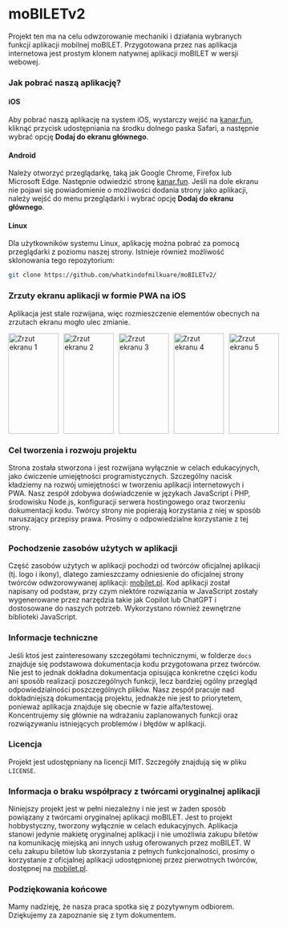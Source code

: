 # moBILETv2

Projekt ten ma na celu odwzorowanie mechaniki i działania wybranych funkcji aplikacji mobilnej moBILET. Przygotowana przez nas aplikacja internetowa jest prostym klonem natywnej aplikacji moBILET w wersji webowej.

### Jak pobrać naszą aplikację?

#### iOS
Aby pobrać naszą aplikację na system iOS, wystarczy wejść na [kanar.fun](https://kanar.fun), kliknąć przycisk udostępniania na środku dolnego paska Safari, a następnie wybrać opcję **Dodaj do ekranu głównego**.

#### Android
Należy otworzyć przeglądarkę, taką jak Google Chrome, Firefox lub Microsoft Edge. Następnie odwiedzić stronę [kanar.fun](https://kanar.fun). Jeśli na dole ekranu nie pojawi się powiadomienie o możliwości dodania strony jako aplikacji, należy wejść do menu przeglądarki i wybrać opcję **Dodaj do ekranu głównego**.

#### Linux
Dla użytkowników systemu Linux, aplikację można pobrać za pomocą przeglądarki z poziomu naszej strony. Istnieje również możliwość sklonowania tego repozytorium:

```bash
git clone https://github.com/whatkindofmilkuare/moBILETv2/
```

### Zrzuty ekranu aplikacji w formie PWA na iOS
Aplikacja jest stale rozwijana, więc rozmieszczenie elementów obecnych na zrzutach ekranu mogło ulec zmianie.

<p style="display: flex; gap: 10px;">
<img src="https://kanar.fun/img/app_ss/app_ss_1.PNG" alt="Zrzut ekranu 1" width="100" height="200">
<img src="https://kanar.fun/img/app_ss/app_ss_2.PNG" alt="Zrzut ekranu 2" width="100" height="200">
<img src="https://kanar.fun/img/app_ss/app_ss_3.PNG" alt="Zrzut ekranu 3" width="100" height="200">
<img src="https://kanar.fun/img/app_ss/app_ss_4.PNG" alt="Zrzut ekranu 4" width="100" height="200">
<img src="https://kanar.fun/img/app_ss/app_ss_5.PNG" alt="Zrzut ekranu 5" width="100" height="200">
</p>

### Cel tworzenia i rozwoju projektu
Strona została stworzona i jest rozwijana wyłącznie w celach edukacyjnych, jako ćwiczenie umiejętności programistycznych. Szczególny nacisk kładziemy na rozwój umiejętności w tworzeniu aplikacji internetowych i PWA. Nasz zespół zdobywa doświadczenie w językach JavaScript i PHP, środowisku Node.js, konfiguracji serwera hostingowego oraz tworzeniu dokumentacji kodu. Twórcy strony nie popierają korzystania z niej w sposób naruszający przepisy prawa. Prosimy o odpowiedzialne korzystanie z tej strony.

### Pochodzenie zasobów użytych w aplikacji
Część zasobów użytych w aplikacji pochodzi od twórców oficjalnej aplikacji (tj. logo i ikony), dlatego zamieszczamy odniesienie do oficjalnej strony twórców odwzorowywanej aplikacji: [mobilet.pl](https://mobilet.pl). Kod aplikacji został napisany od podstaw, przy czym niektóre rozwiązania w JavaScript zostały wygenerowane przez narzędzia takie jak Copilot lub ChatGPT i dostosowane do naszych potrzeb. Wykorzystano również zewnętrzne biblioteki JavaScript.

### Informacje techniczne
Jeśli ktoś jest zainteresowany szczegółami technicznymi, w folderze `docs` znajduje się podstawowa dokumentacja kodu przygotowana przez twórców. Nie jest to jednak dokładna dokumentacja opisująca konkretne części kodu ani sposób realizacji poszczególnych funkcji, lecz bardziej ogólny przegląd odpowiedzialności poszczególnych plików. Nasz zespół pracuje nad dokładniejszą dokumentacją projektu, jednakże nie jest to priorytetem, ponieważ aplikacja znajduje się obecnie w fazie alfa/testowej. Koncentrujemy się głównie na wdrażaniu zaplanowanych funkcji oraz rozwiązywaniu istniejących problemów i błędów w aplikacji.

### Licencja
Projekt jest udostępniany na licencji MIT. Szczegóły znajdują się w pliku `LICENSE`.

### Informacja o braku współpracy z twórcami oryginalnej aplikacji

Niniejszy projekt jest w pełni niezależny i nie jest w żaden sposób powiązany z twórcami oryginalnej aplikacji moBILET. Jest to projekt hobbystyczny, tworzony wyłącznie w celach edukacyjnych. Aplikacja stanowi jedynie makietę oryginalnej aplikacji i nie umożliwia zakupu biletów na komunikację miejską ani innych usług oferowanych przez moBILET. W celu zakupu biletów lub skorzystania z pełnych funkcjonalności, prosimy o korzystanie z oficjalnej aplikacji udostępnionej przez pierwotnych twórców, dostępnej na [mobilet.pl](https://mobilet.pl).

### Podziękowania końcowe
Mamy nadzieję, że nasza praca spotka się z pozytywnym odbiorem. Dziękujemy za zapoznanie się z tym dokumentem.